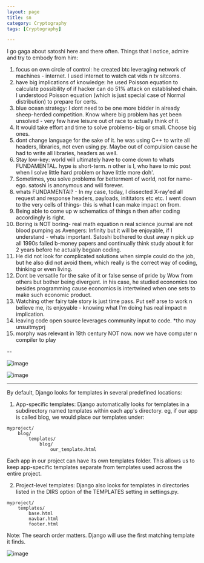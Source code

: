 ```yaml
---
layout: page
title: sn
category: Cryptography
tags: [Cryptography]

---
```


I go gaga about satoshi here and there often.
Things that I notice, admire and try to embody from him:

1. focus on own circle of control: he created btc leveraging network of machines - internet. I used internet to watch cat vids n tv sitcoms.
2. have big implications of knowledge: he used Poisson equation to calculate possibility of if hacker can do 51% attack on established chain. I understood Poisson equation (which is just special case of Normal distribution) to prepare for certs.
3. blue ocean strategy: I dont need to be one more bidder in already sheep-herded competition. Know where big problem has yet been unsolved - very few have leisure out of race to actually think of it.
4. It would take effort and time to solve problems- big or small. Choose big ones.
5. dont change language for the sake of it. he was using C++ to write all headers, libraries, not even using py. Maybe out of compulsion cause he had to write all libraries, headers as well.
6. Stay low-key: world will ultimately have to come down to whats FUNDAMENTAL. hype is short-term. n other is I, who have to mic post when I solve little hard problem or have little more doh'.
7. Sometimes, you solve problems for betterment of world, not for name-ego. satoshi is anonymous and will forever.
8. whats FUNDAMENTAl? - In my case, today, I dissected X-ray'ed all request and response headers, payloads, inititators etc etc. I went down to the very cells of things- this is what I can make impact on from.
9. Being able to come up w schematics of things n then after coding accordingly is right.
10. Boring is NOT boring- real math equation n real science journal are not blood pumping as Avengers: Infinity but it will be enjoyable, if I understand - whats important. Satoshi bothered to dust away n pick up all 1990s failed b-money papers and continually think study about it for 2 years before he actually begaan coding.
11. He did not look for complicated solutions when simple could do the job, but he also did not avoid them, which really is the correct way of coding, thinking or even living.
12. Dont be versatile for the sake of it or false sense of pride by Wow from others but bother being divergent. in his case, he studied economics too besides programming cause economics is intertwined when one sets to make such economic product.
13. Watching other fairy tale story is just time pass. Put self arse to work n believe me, its enjoyable - knowing what I'm doing has real impact n implication. 
14. leaving code open source leverages community input to code. *tho may unsuitmyprj
15. morphy was relevant in 18th century NOT now. now we have computer n compiler to play
    
--

![image](https://github.com/user-attachments/assets/fc73c800-4e94-4043-a2bb-3dac5acb9395)

![image](https://github.com/user-attachments/assets/4bf2da7a-aeaf-4965-bee0-81802a0dce4a)

---
By default, Django looks for templates in several predefined locations:

1. App-specific templates:  Django automatically looks for templates in a subdirectory named templates within each app's directory.
eg, if our app is called blog, we would place our templates under:
```
myproject/
    blog/
        templates/
            blog/
                our_template.html
```
Each app in our project can have its own templates folder. This allows us to keep app-specific templates separate from templates used across the entire project.

2. Project-level templates: Django also looks for templates in directories listed in the DIRS option of the TEMPLATES setting in settings.py.
```
myproject/
    templates/
        base.html
        navbar.html
        footer.html
```
Note: The search order matters. Django will use the first matching template it finds.

![image](https://github.com/user-attachments/assets/146d1a04-ae15-4d17-8eba-9444ddef8e97) 
